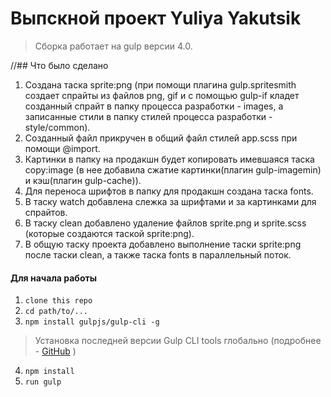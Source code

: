 # Выпскной проект Yuliya Yakutsik

> Сборка работает на gulp версии 4.0.

//## Что было сделано
1. Создана таска sprite:png (при помощи плагина gulp.spritesmith создает спрайты из файлов png, gif и с помощью gulp-if кладет созданный спрайт в папку процесса разработки - images, а записанные стили в папку стилей процесса разработки - style/common).
2. Созданный файл прикручен в общий файл стилей app.scss при помощи @import.
3. Картинки в папку на продакшн будет копировать имевшаяся таска copy:image (в нее добавила сжатие картинки(плагин gulp-imagemin) и кэш(плагин gulp-cache)).
4. Для переноса шрифтов в папку для продакшн создана таска fonts.
5. В таску watch добавлена слежка за шрифтами и за картинками для спрайтов.
6. В таску clean добавлено удаление файлов sprite.png и sprite.scss (которые создаются таской sprite:png).
7. В общую таску проекта добавлено выполнение таски sprite:png после таски clean, а также таска fonts в параллельный поток.

#### Для начала работы

1. ```clone this repo```
2. ```cd path/to/...```
3. ```npm install gulpjs/gulp-cli -g```  
> Установка последней версии Gulp CLI tools глобально (подробнее - [GitHub](https://github.com/gulpjs/gulp/blob/4.0/docs/getting-started.md) )

4. ```npm install```
6. ```run gulp``` 

